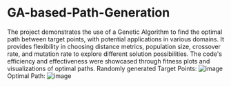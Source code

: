# GA-based-Path-Generation
 
The project demonstrates the use of a Genetic Algorithm to find the optimal path between target points, with potential applications in various domains. It provides flexibility in choosing distance metrics, population size, crossover rate, and mutation rate to explore different solution possibilities. The code's efficiency and effectiveness were showcased through fitness plots and visualizations of optimal paths.
Randomly generated Target Points:
![image](https://github.com/SaiKruthika843/GA-based-Path-Generation/assets/106546443/2a301cb3-9e51-45cf-b93c-fd4a0fdecb90)
Optimal Path:
![image](https://github.com/SaiKruthika843/GA-based-Path-Generation/assets/106546443/8066d2ae-2e47-45c9-9222-5472e4237222)
